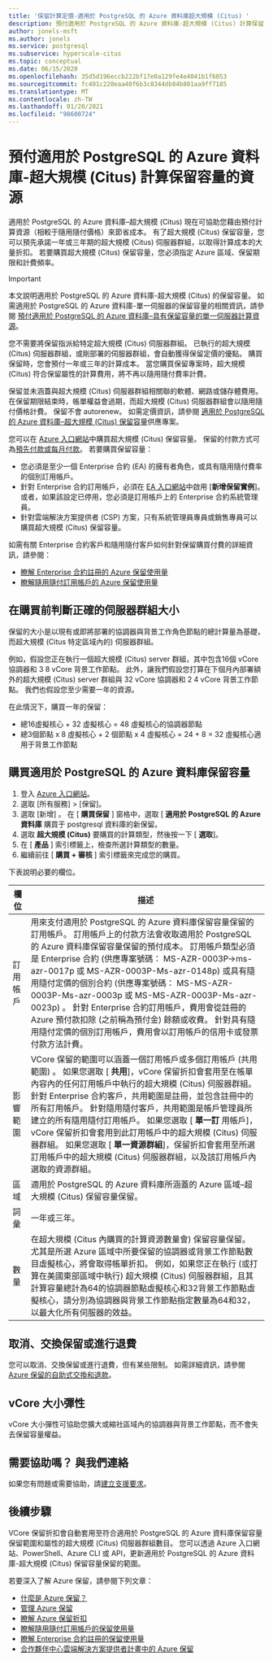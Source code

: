 ```yaml
---
title: '保留計算定價-適用於 PostgreSQL 的 Azure 資料庫超大規模 (Citus) '
description: 預付適用於 PostgreSQL 的 Azure 資料庫-超大規模 (Citus) 計算保留容量的資源。
author: jonels-msft
ms.author: jonels
ms.service: postgresql
ms.subservice: hyperscale-citus
ms.topic: conceptual
ms.date: 06/15/2020
ms.openlocfilehash: 35d5d196eccb222bf17e0a129fe4e4041b1f6053
ms.sourcegitcommit: fc401c220eaa40f6b3c8344db84b801aa9ff7185
ms.translationtype: MT
ms.contentlocale: zh-TW
ms.lasthandoff: 01/20/2021
ms.locfileid: "98600724"
---
```

# <a name="prepay-for-azure-database-for-postgresql---hyperscale-citus-compute-resources-with-reserved-capacity"></a>預付適用於 PostgreSQL 的 Azure 資料庫-超大規模 (Citus) 計算保留容量的資源

適用於 PostgreSQL 的 Azure 資料庫–超大規模 (Citus) 現在可協助您藉由預付計算資源（相較于隨用隨付價格）來節省成本。 有了超大規模 (Citus) 保留容量，您可以預先承諾一年或三年期的超大規模 (Citus) 伺服器群組，以取得計算成本的大量折扣。 若要購買超大規模 (Citus) 保留容量，您必須指定 Azure 區域、保留期限和計費頻率。

> [!IMPORTANT]
> 本文說明適用於 PostgreSQL 的 Azure 資料庫-超大規模 (Citus) 的保留容量。 如需適用於 PostgreSQL 的 Azure 資料庫-單一伺服器的保留容量的相關資訊，請參閱 [預付適用於 PostgreSQL 的 Azure 資料庫–具有保留容量的單一伺服器計算資源](./concept-reserved-pricing.md)。

您不需要將保留指派給特定超大規模 (Citus) 伺服器群組。 已執行的超大規模 (Citus) 伺服器群組，或剛部署的伺服器群組，會自動獲得保留定價的優點。 購買保留時，您會預付一年或三年的計算成本。 當您購買保留專案時，超大規模 (Citus) 符合保留屬性的計算費用，將不再以隨用隨付費率計費。 

保留並未涵蓋與超大規模 (Citus) 伺服器群組相關聯的軟體、網路或儲存體費用。 在保留期限結束時，帳單權益會過期，而超大規模 (Citus) 伺服器群組會以隨用隨付價格計費。 保留不會 autorenew。 如需定價資訊，請參閱 [適用於 PostgreSQL 的 Azure 資料庫–超大規模 (Citus) 保留容量](https://azure.microsoft.com/pricing/details/postgresql/hyperscale-citus/)供應專案。

您可以在 [Azure 入口網站](https://portal.azure.com/)中購買超大規模 (Citus) 保留容量。 保留的付款方式可為[預先付款或每月付款](../cost-management-billing/reservations/prepare-buy-reservation.md)。 若要購買保留容量：

* 您必須是至少一個 Enterprise 合約 (EA) 的擁有者角色，或具有隨用隨付費率的個別訂用帳戶。
* 針對 Enterprise 合約訂用帳戶，必須在 [EA 入口網站](https://ea.azure.com/)中啟用 [**新增保留實例**]。 或者，如果該設定已停用，您必須是訂用帳戶上的 Enterprise 合約系統管理員。
* 針對雲端解決方案提供者 (CSP) 方案，只有系統管理員專員或銷售專員可以購買超大規模 (Citus) 保留容量。

如需有關 Enterprise 合約客戶和隨用隨付客戶如何針對保留購買付費的詳細資訊，請參閱：
- [瞭解 Enterprise 合約註冊的 Azure 保留使用量](../cost-management-billing/reservations/understand-reserved-instance-usage-ea.md)
- [瞭解隨用隨付訂用帳戶的 Azure 保留使用量](../cost-management-billing/reservations/understand-reserved-instance-usage.md)

## <a name="determine-the-right-server-group-size-before-purchase"></a>在購買前判斷正確的伺服器群組大小

保留的大小是以現有或即將部署的協調器與背景工作角色節點的總計算量為基礎，而超大規模 (Citus 特定區域內的) 伺服器群組。

例如，假設您正在執行一個超大規模 (Citus) server 群組，其中包含16個 vCore 協調器和 3 8 vCore 背景工作節點。 此外，讓我們假設您打算在下個月內部署額外的超大規模 (Citus) server 群組與 32 vCore 協調器和 2 4 vCore 背景工作節點。 我們也假設您至少需要一年的資源。

在此情況下，購買一年的保留：

* 總16虛擬核心 + 32 虛擬核心 = 48 虛擬核心的協調器節點
* 總3個節點 x 8 虛擬核心 + 2 個節點 x 4 虛擬核心 = 24 + 8 = 32 虛擬核心適用于背景工作節點

## <a name="buy-azure-database-for-postgresql-reserved-capacity"></a>購買適用於 PostgreSQL 的 Azure 資料庫保留容量

1. 登入 [Azure 入口網站](https://portal.azure.com/)。
1. 選取 [所有服務] > [保留]。
1. 選取 [新增]  。 在 [ **購買保留** ] 窗格中，選取 [ **適用於 PostgreSQL 的 Azure 資料庫** 購買于 postgresql 資料庫的新保留。
1. 選取 **超大規模 (Citus)** 要購買的計算類型，然後按一下 [ **選取**]。
1. 在 [ **產品** ] 索引標籤上，檢查所選計算類型的數量。
1. 繼續前往 [ **購買 + 審核** ] 索引標籤來完成您的購買。

下表說明必要的欄位。

| 欄位        | 描述                                                                                                                                                                                                                                                                                                                                                                                                                                                                                                                                                                                                                                                                                                                                                                                                                                                        |
|--------------|--------------------------------------------------------------------------------------------------------------------------------------------------------------------------------------------------------------------------------------------------------------------------------------------------------------------------------------------------------------------------------------------------------------------------------------------------------------------------------------------------------------------------------------------------------------------------------------------------------------------------------------------------------------------------------------------------------------------------------------------------------------------------------------------------------------------------------------------------------------------|
| 訂用帳戶 | 用來支付適用於 PostgreSQL 的 Azure 資料庫保留容量保留的訂用帳戶。 訂用帳戶上的付款方法會收取適用於 PostgreSQL 的 Azure 資料庫保留容量保留的預付成本。 訂用帳戶類型必須是 Enterprise 合約 (供應專案號碼： MS-AZR-0003P->ms-azr-0017p 或 MS-AZR-0003P-Ms-azr-0148p) 或具有隨用隨付定價的個別合約 (供應專案號碼： MS-MS-AZR-0003P-Ms-azr-0003p 或 MS-MS-AZR-0003P-Ms-azr-0023p) 。 針對 Enterprise 合約訂用帳戶，費用會從註冊的 Azure 預付款扣除 (之前稱為預付金) 餘額或收費。 針對具有隨用隨付定價的個別訂用帳戶，費用會以訂用帳戶的信用卡或發票付款方法計費。                                                                                  |
| 影響範圍        | VCore 保留的範圍可以涵蓋一個訂用帳戶或多個訂用帳戶 (共用範圍) 。 如果您選取 [ **共用**]，vCore 保留折扣會套用至在帳單內容內的任何訂用帳戶中執行的超大規模 (Citus) 伺服器群組。 針對 Enterprise 合約客戶，共用範圍是註冊，並包含註冊中的所有訂用帳戶。 針對隨用隨付客戶，共用範圍是帳戶管理員所建立的所有隨用隨付訂用帳戶。 如果您選取 [ **單一訂** 用帳戶]，vCore 保留折扣會套用到此訂用帳戶中的超大規模 (Citus) 伺服器群組。 如果您選取 [ **單一資源群組**]，保留折扣會套用至所選訂用帳戶中的超大規模 (Citus) 伺服器群組，以及該訂用帳戶內選取的資源群組。 |
| 區域       | 適用於 PostgreSQL 的 Azure 資料庫所涵蓋的 Azure 區域–超大規模 (Citus) 保留容量保留。                                                                                                                                                                                                                                                                                                                                                                                                                                                                                                                                                                                                                                                                                                                                           |
| 詞彙         | 一年或三年。                                                                                                                                                                                                                                                                                                                                                                                                                                                                                                                                                                                                                                                                                                                                                                                                                                           |
| 數量     | 在超大規模 (Citus 內購買的計算資源數量會) 保留容量保留。 尤其是所選 Azure 區域中所要保留的協調器或背景工作節點數目虛擬核心，將會取得帳單折扣。 例如，如果您正在執行 (或打算在美國東部區域中執行) 超大規模 (Citus) 伺服器群組，且其計算容量總計為64的協調器節點虛擬核心和32背景工作節點虛擬核心，請分別為協調器與背景工作節點指定數量為64和32，以最大化所有伺服器的效益。                                                                                                                                                                                                                                                     |



## <a name="cancel-exchange-or-refund-reservations"></a>取消、交換保留或進行退費

您可以取消、交換保留或進行退費，但有某些限制。 如需詳細資訊，請參閱 [Azure 保留的自助式交換和退款](../cost-management-billing/reservations/exchange-and-refund-azure-reservations.md)。

## <a name="vcore-size-flexibility"></a>vCore 大小彈性

vCore 大小彈性可協助您擴大或縮社區域內的協調器與背景工作節點，而不會失去保留容量權益。

## <a name="need-help-contact-us"></a>需要協助嗎？ 與我們連絡

如果您有問題或需要協助，請[建立支援要求](https://portal.azure.com/#blade/Microsoft_Azure_Support/HelpAndSupportBlade/newsupportrequest)。

## <a name="next-steps"></a>後續步驟

VCore 保留折扣會自動套用至符合適用於 PostgreSQL 的 Azure 資料庫保留容量保留範圍和屬性的超大規模 (Citus) 伺服器群組數目。 您可以透過 Azure 入口網站、PowerShell、Azure CLI 或 API，更新適用於 PostgreSQL 的 Azure 資料庫-超大規模 (Citus) 保留容量保留的範圍。

若要深入了解 Azure 保留，請參閱下列文章：

* [什麼是 Azure 保留？](../cost-management-billing/reservations/save-compute-costs-reservations.md)
* [管理 Azure 保留](../cost-management-billing/reservations/manage-reserved-vm-instance.md)
* [瞭解 Azure 保留折扣](../cost-management-billing/reservations/understand-reservation-charges.md)
* [瞭解隨用隨付訂用帳戶的保留使用量](../cost-management-billing/reservations/understand-reservation-charges-postgresql.md)
* [瞭解 Enterprise 合約註冊的保留使用量](../cost-management-billing/reservations/understand-reserved-instance-usage-ea.md)
* [合作夥伴中心雲端解決方案提供者計畫中的 Azure 保留](/partner-center/azure-reservations)